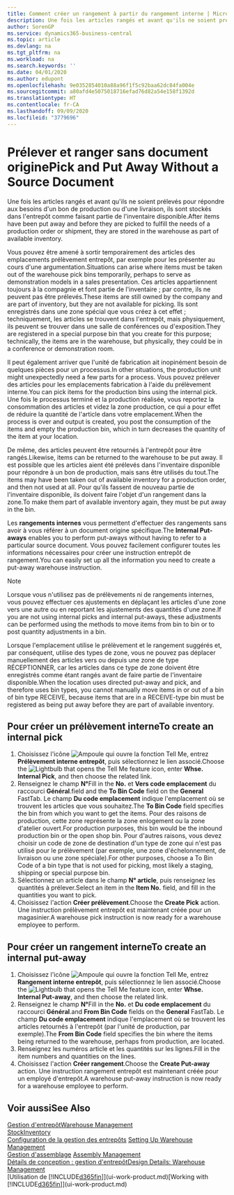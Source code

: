 ```yaml
---
title: Comment créer un rangement à partir du rangement interne | Microsoft Docs
description: Une fois les articles rangés et avant qu'ils ne soient prélevés pour répondre aux besoins d'un bon de production ou d'une livraison, ils sont stockés dans l'entrepôt comme faisant partie de l'inventaire disponible.
author: SorenGP
ms.service: dynamics365-business-central
ms.topic: article
ms.devlang: na
ms.tgt_pltfrm: na
ms.workload: na
ms.search.keywords: ''
ms.date: 04/01/2020
ms.author: edupont
ms.openlocfilehash: 9e0352854010a88a96f1f5c92baa62dc84fa004e
ms.sourcegitcommit: a80afd4e5075018716efad76d82a54e158f1392d
ms.translationtype: HT
ms.contentlocale: fr-CA
ms.lasthandoff: 09/09/2020
ms.locfileid: "3779696"
---
```

# <a name="pick-and-put-away-without-a-source-document"></a><span data-ttu-id="44407-103">Prélever et ranger sans document origine</span><span class="sxs-lookup"><span data-stu-id="44407-103">Pick and Put Away Without a Source Document</span></span>
<span data-ttu-id="44407-104">Une fois les articles rangés et avant qu'ils ne soient prélevés pour répondre aux besoins d'un bon de production ou d'une livraison, ils sont stockés dans l'entrepôt comme faisant partie de l'inventaire disponible.</span><span class="sxs-lookup"><span data-stu-id="44407-104">After items have been put away and before they are picked to fulfill the needs of a production order or shipment, they are stored in the warehouse as part of available inventory.</span></span>  

<span data-ttu-id="44407-105">Vous pouvez être amené à sortir temporairement des articles des emplacements prélèvement entrepôt, par exemple pour les présenter au cours d'une argumentation.</span><span class="sxs-lookup"><span data-stu-id="44407-105">Situations can arise where items must be taken out of the warehouse pick bins temporarily, perhaps to serve as demonstration models in a sales presentation.</span></span> <span data-ttu-id="44407-106">Ces articles appartiennent toujours à la compagnie et font partie de l'inventaire ; par contre, ils ne peuvent pas être prélevés.</span><span class="sxs-lookup"><span data-stu-id="44407-106">These items are still owned by the company and are part of inventory, but they are not available for picking.</span></span> <span data-ttu-id="44407-107">Ils sont enregistrés dans une zone spécial que vous créez à cet effet ; techniquement, les articles se trouvent dans l'entrepôt, mais physiquement, ils peuvent se trouver dans une salle de conférences ou d'exposition.</span><span class="sxs-lookup"><span data-stu-id="44407-107">They are registered in a special purpose bin that you create for this purpose; technically, the items are in the warehouse, but physically, they could be in a conference or demonstration room.</span></span>  

<span data-ttu-id="44407-108">Il peut également arriver que l'unité de fabrication ait inopinément besoin de quelques pièces pour un processus.</span><span class="sxs-lookup"><span data-stu-id="44407-108">In other situations, the production unit might unexpectedly need a few parts for a process.</span></span> <span data-ttu-id="44407-109">Vous pouvez prélever des articles pour les emplacements fabrication à l'aide du prélèvement interne.</span><span class="sxs-lookup"><span data-stu-id="44407-109">You can pick items for the production bins using the internal pick.</span></span> <span data-ttu-id="44407-110">Une fois le processus terminé et la production réalisée, vous reportez la consommation des articles et videz la zone production, ce qui a pour effet de réduire la quantité de l'article dans votre emplacement.</span><span class="sxs-lookup"><span data-stu-id="44407-110">When the process is over and output is created, you post the consumption of the items and empty the production bin, which in turn decreases the quantity of the item at your location.</span></span>  

<span data-ttu-id="44407-111">De même, des articles peuvent être retournés à l'entrepôt pour être rangés.</span><span class="sxs-lookup"><span data-stu-id="44407-111">Likewise, items can be returned to the warehouse to be put away.</span></span> <span data-ttu-id="44407-112">Il est possible que les articles aient été prélevés dans l'inventaire disponible pour répondre à un bon de production, mais sans être utilisés du tout.</span><span class="sxs-lookup"><span data-stu-id="44407-112">The items may have been taken out of available inventory for a production order, and then not used at all.</span></span> <span data-ttu-id="44407-113">Pour qu'ils fassent de nouveau partie de l'inventaire disponible, ils doivent faire l'objet d'un rangement dans la zone.</span><span class="sxs-lookup"><span data-stu-id="44407-113">To make them part of available inventory again, they must be put away in the bin.</span></span>  

<span data-ttu-id="44407-114">Les **rangements internes** vous permettent d'effectuer des rangements sans avoir à vous référer à un document origine spécifique.</span><span class="sxs-lookup"><span data-stu-id="44407-114">The **Internal Put-aways** enables you to perform put-aways without having to refer to a particular source document.</span></span> <span data-ttu-id="44407-115">Vous pouvez facilement configurer toutes les informations nécessaires pour créer une instruction entrepôt de rangement.</span><span class="sxs-lookup"><span data-stu-id="44407-115">You can easily set up all the information you need to create a put-away warehouse instruction.</span></span>  

> [!NOTE]  
>  <span data-ttu-id="44407-116">Lorsque vous n'utilisez pas de prélèvements ni de rangements internes, vous pouvez effectuer ces ajustements en déplaçant les articles d'une zone vers une autre ou en reportant les ajustements des quantités d'une zone.</span><span class="sxs-lookup"><span data-stu-id="44407-116">If you are not using internal picks and internal put-aways, these adjustments can be performed using the methods to move items from bin to bin or to post quantity adjustments in a bin.</span></span>  
>   
>  <span data-ttu-id="44407-117">Lorsque l'emplacement utilise le prélèvement et le rangement suggérés et, par conséquent, utilise des types de zone, vous ne pouvez pas déplacer manuellement des articles vers ou depuis une zone de type RÉCEPTIONNER, car les articles dans ce type de zone doivent être enregistrés comme étant rangés avant de faire partie de l'inventaire disponible.</span><span class="sxs-lookup"><span data-stu-id="44407-117">When the location uses directed put-away and pick, and therefore uses bin types, you cannot manually move items in or out of a bin of bin type RECEIVE, because items that are in a RECEIVE-type bin must be registered as being put away before they are part of available inventory.</span></span>  

## <a name="to-create-an-internal-pick"></a><span data-ttu-id="44407-118">Pour créer un prélèvement interne</span><span class="sxs-lookup"><span data-stu-id="44407-118">To create an internal pick</span></span>  
1.  <span data-ttu-id="44407-119">Choisissez l'icône ![Ampoule qui ouvre la fonction Tell Me](media/ui-search/search_small.png "Dites-moi ce que vous voulez faire"), entrez **Prélèvement interne entrepôt**, puis sélectionnez le lien associé.</span><span class="sxs-lookup"><span data-stu-id="44407-119">Choose the ![Lightbulb that opens the Tell Me feature](media/ui-search/search_small.png "Tell me what you want to do") icon, enter **Whse. Internal Pick**, and then choose the related link.</span></span>  
2.  <span data-ttu-id="44407-120">Renseignez le champ **N°**</span><span class="sxs-lookup"><span data-stu-id="44407-120">Fill in the **No.**</span></span> <span data-ttu-id="44407-121">et **Vers code emplacement** du raccourci **Général**.</span><span class="sxs-lookup"><span data-stu-id="44407-121">field and the **To Bin Code** field on the **General** FastTab.</span></span> <span data-ttu-id="44407-122">Le champ **Du code emplacement** indique l'emplacement où se trouvent les articles que vous souhaitez.</span><span class="sxs-lookup"><span data-stu-id="44407-122">The **To Bin Code** field specifies the bin from which you want to get the items.</span></span> <span data-ttu-id="44407-123">Pour des raisons de production, cette zone représente la zone enlogement ou la zone d'atelier ouvert.</span><span class="sxs-lookup"><span data-stu-id="44407-123">For production purposes, this bin would be the inbound production bin or the open shop bin.</span></span> <span data-ttu-id="44407-124">Pour d'autres raisons, vous devez choisir un code de zone de destination d'un type de zone qui n'est pas utilisé pour le prélèvement (par exemple, une zone d'échelonnement, de livraison ou une zone spéciale).</span><span class="sxs-lookup"><span data-stu-id="44407-124">For other purposes, choose a To Bin Code of a bin type that is not used for picking, most likely a staging, shipping or special purpose bin.</span></span>  
3.  <span data-ttu-id="44407-125">Sélectionnez un article dans le champ **N° article**, puis renseignez les quantités à prélever.</span><span class="sxs-lookup"><span data-stu-id="44407-125">Select an item in the **Item No.** field, and fill in the quantities you want to pick.</span></span>  
4. <span data-ttu-id="44407-126">Choisissez l'action **Créer prélèvement**.</span><span class="sxs-lookup"><span data-stu-id="44407-126">Choose the **Create Pick** action.</span></span> <span data-ttu-id="44407-127">Une instruction prélèvement entrepôt est maintenant créée pour un magasinier.</span><span class="sxs-lookup"><span data-stu-id="44407-127">A warehouse pick instruction is now ready for a warehouse employee to perform.</span></span>  

## <a name="to-create-an-internal-put-away"></a><span data-ttu-id="44407-128">Pour créer un rangement interne</span><span class="sxs-lookup"><span data-stu-id="44407-128">To create an internal put-away</span></span>  
1.  <span data-ttu-id="44407-129">Choisissez l'icône ![Ampoule qui ouvre la fonction Tell Me](media/ui-search/search_small.png "Dites-moi ce que vous voulez faire"), entrez **Rangement interne entrepôt**, puis sélectionnez le lien associé.</span><span class="sxs-lookup"><span data-stu-id="44407-129">Choose the ![Lightbulb that opens the Tell Me feature](media/ui-search/search_small.png "Tell me what you want to do") icon, enter **Whse. Internal Put-away**, and then choose the related link.</span></span>  
2.  <span data-ttu-id="44407-130">Renseignez le champ **N°**</span><span class="sxs-lookup"><span data-stu-id="44407-130">Fill in the **No.**</span></span> <span data-ttu-id="44407-131">et **Du code emplacement** du raccourci **Général**.</span><span class="sxs-lookup"><span data-stu-id="44407-131">and **From Bin Code** fields on the **General** FastTab.</span></span> <span data-ttu-id="44407-132">Le champ **Du code emplacement** indique l'emplacement où se trouvent les articles retournés à l'entrepôt (par l'unité de production, par exemple).</span><span class="sxs-lookup"><span data-stu-id="44407-132">The **From Bin Code** field specifies the bin where the items being returned to the warehouse, perhaps from production, are located.</span></span>  
3.  <span data-ttu-id="44407-133">Renseignez les numéros article et les quantités sur les lignes.</span><span class="sxs-lookup"><span data-stu-id="44407-133">Fill in the item numbers and quantities on the lines.</span></span>  
4.  <span data-ttu-id="44407-134">Choisissez l'action **Créer rangement**.</span><span class="sxs-lookup"><span data-stu-id="44407-134">Choose the **Create Put-away** action.</span></span> <span data-ttu-id="44407-135">Une instruction rangement entrepôt est maintenant créée pour un employé d'entrepôt.</span><span class="sxs-lookup"><span data-stu-id="44407-135">A warehouse put-away instruction is now ready for a warehouse employee to perform.</span></span>  

## <a name="see-also"></a><span data-ttu-id="44407-136">Voir aussi</span><span class="sxs-lookup"><span data-stu-id="44407-136">See Also</span></span>  
[<span data-ttu-id="44407-137">Gestion d'entrepôt</span><span class="sxs-lookup"><span data-stu-id="44407-137">Warehouse Management</span></span>](warehouse-manage-warehouse.md)  
[<span data-ttu-id="44407-138">Stock</span><span class="sxs-lookup"><span data-stu-id="44407-138">Inventory</span></span>](inventory-manage-inventory.md)  
<span data-ttu-id="44407-139">[Configuration de la gestion des entrepôts](warehouse-setup-warehouse.md)   </span><span class="sxs-lookup"><span data-stu-id="44407-139">[Setting Up Warehouse Management](warehouse-setup-warehouse.md)   </span></span>  
<span data-ttu-id="44407-140">[Gestion d'assemblage](assembly-assemble-items.md)  </span><span class="sxs-lookup"><span data-stu-id="44407-140">[Assembly Management](assembly-assemble-items.md)  </span></span>  
[<span data-ttu-id="44407-141">Détails de conception : gestion d'entrepôt</span><span class="sxs-lookup"><span data-stu-id="44407-141">Design Details: Warehouse Management</span></span>](design-details-warehouse-management.md)  
<span data-ttu-id="44407-142">[Utilisation de [!INCLUDE[d365fin](includes/d365fin_md.md)]](ui-work-product.md)</span><span class="sxs-lookup"><span data-stu-id="44407-142">[Working with [!INCLUDE[d365fin](includes/d365fin_md.md)]](ui-work-product.md)</span></span>
